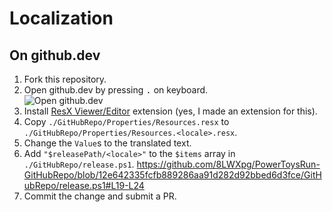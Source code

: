 # Localization

## On github.dev

1. Fork this repository.
1. Open github.dev by pressing <kbd>.</kbd> on keyboard. \
![Open github.dev](https://user-images.githubusercontent.com/856858/130119109-4769f2d7-9027-4bc4-a38c-10f297499e8f.gif)
1. Install [ResX Viewer/Editor](https://marketplace.visualstudio.com/items?itemName=8LWXpg.code-resx) extension (yes, I made an extension for this).
1. Copy `./GitHubRepo/Properties/Resources.resx` to `./GitHubRepo/Properties/Resources.<locale>.resx`.
1. Change the `Value`s to the translated text.
1. Add `"$releasePath/<locale>"` to the `$items` array in `./GitHubRepo/release.ps1`.
   https://github.com/8LWXpg/PowerToysRun-GitHubRepo/blob/12e642335fcfb889286aa91d282d92bbed6d3fce/GitHubRepo/release.ps1#L19-L24
1. Commit the change and submit a PR.
